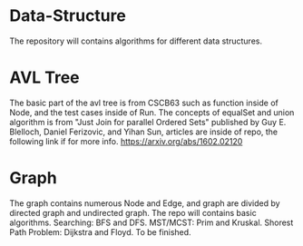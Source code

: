 # Data-Structure
The repository will contains algorithms for different data structures.

# AVL Tree
The basic part of the avl tree is from CSCB63 such as function inside of Node,
and the test cases inside of Run.
The concepts of equalSet and union algorithm is from
"Just Join for parallel Ordered Sets" published by Guy E. Blelloch, Daniel Ferizovic,
and Yihan Sun, articles are inside of repo, the following link if for more info.
https://arxiv.org/abs/1602.02120

# Graph
The graph contains numerous Node and Edge, and graph are divided by directed graph and undirected graph.
The repo will contains basic algorithms.
Searching: BFS and DFS.
MST/MCST: Prim and Kruskal.
Shorest Path Problem: Dijkstra and Floyd.
To be finished.
